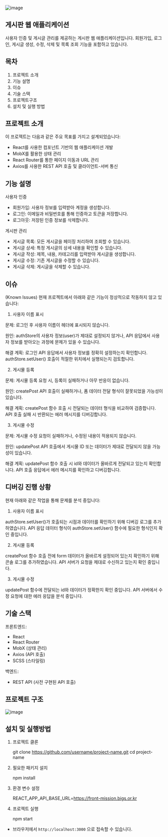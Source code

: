 ![image](https://github.com/user-attachments/assets/dc65e31e-35bc-4f7f-b620-9103e477f1c9)

## 게시판 웹 애플리케이션
사용자 인증 및 게시글 관리를 제공하는 게시판 웹 애플리케이션입니다. 회원가입, 로그인, 게시글 생성, 수정, 삭제 및 목록 조회 기능을 포함하고 있습니다.

## 목차
1. 프로젝트 소개
2. 기능 설명
3. 이슈
4. 기술 스택
5. 프로젝트구조
6. 설치 및 실행 방법


## 프로젝트 소개
이 프로젝트는 다음과 같은 주요 목표를 가지고 설계되었습니다:

- React를 사용한 컴포넌트 기반의 웹 애플리케이션 개발
- MobX를 활용한 상태 관리
- React Router를 통한 페이지 이동과 URL 관리
- Axios를 사용한 REST API 호출 및 클라이언트-서버 통신

## 기능 설명
사용자 인증
- 회원가입: 사용자 정보를 입력받아 계정을 생성합니다.
- 로그인: 이메일과 비밀번호를 통해 인증하고 토큰을 저장합니다.
- 로그아웃: 저장된 인증 정보를 삭제합니다.

게시판 관리
- 게시글 목록: 모든 게시글을 페이징 처리하여 조회할 수 있습니다.
- 게시글 상세: 특정 게시글의 상세 내용을 확인할 수 있습니다.
- 게시글 작성: 제목, 내용, 카테고리를 입력받아 게시글을 생성합니다.
- 게시글 수정: 기존 게시글을 수정할 수 있습니다.
- 게시글 삭제: 게시글을 삭제할 수 있습니다.

## 이슈
(Known Issues)
현재 프로젝트에서 아래와 같은 기능이 정상적으로 작동하지 않고 있습니다:

1. 사용자 이름 표시

문제: 
로그인 후 사용자 이름이 헤더에 표시되지 않습니다.

원인: 
authStore의 사용자 정보(user)가 제대로 설정되지 않거나, API 응답에서 사용자 정보를 받아오는 과정에 문제가 있을 수 있습니다.

해결 계획: 
로그인 API 응답에서 사용자 정보를 정확히 설정하는지 확인합니다.
authStore.setUser() 호출이 적절한 위치에서 실행되는지 검토합니다.

2. 게시물 등록

문제: 
게시물 등록 요청 시, 등록이 실패하거나 아무 반응이 없습니다.

원인: 
createPost API 호출이 실패하거나, 폼 데이터 전달 형식이 잘못되었을 가능성이 있습니다.

해결 계획: 
createPost 함수 호출 시 전달되는 데이터 형식을 비교하여 검증합니다.
API 호출 실패 시 반환되는 에러 메시지를 디버깅합니다.

3. 게시물 수정

문제: 
게시물 수정 요청이 실패하거나, 수정된 내용이 적용되지 않습니다.

원인: 
updatePost API 호출에서 게시물 ID 또는 데이터가 제대로 전달되지 않을 가능성이 있습니다.

해결 계획: 
updatePost 함수 호출 시 id와 데이터가 올바르게 전달되고 있는지 확인합니다.
API 호출 응답에서 에러 메시지를 확인하고 디버깅합니다.

## 디버깅 진행 상황
현재 아래와 같은 작업을 통해 문제를 분석 중입니다:

1. 사용자 이름 표시

authStore.setUser()가 호출되는 시점과 데이터를 확인하기 위해 디버깅 로그를 추가하였습니다.
API 응답 데이터 형식이 authStore.setUser() 함수에 필요한 형식인지 확인 중입니다.

2. 게시물 등록

createPost 함수 호출 전에 form 데이터가 올바르게 설정되어 있는지 확인하기 위해 콘솔 로그를 추가하였습니다.
API 서버가 요청을 제대로 수신하고 있는지 확인 중입니다.

3. 게시물 수정
   
updatePost 함수에 전달되는 id와 데이터가 정확한지 확인 중입니다.
API 서버에서 수정 요청에 대한 에러 응답을 분석 중입니다.

## 기술 스택
프론트엔드:
- React
- React Router
- MobX (상태 관리)
- Axios (API 호출)
- SCSS (스타일링)
  
백엔드:
- REST API (사전 구현된 API 호출)

## 프로젝트 구조
![image](https://github.com/user-attachments/assets/cf78a33c-e35e-4732-b1dd-6d6626134333)


## 설치 및 실행방법
1. 프로젝트 클론

   git clone https://github.com/username/project-name.git
   cd project-name

2. 필요한 패키지 설치

   npm install

3. 환경 변수 설정

   REACT_APP_API_BASE_URL=https://front-mission.bigs.or.kr

4. 프로젝트 실행

   npm start

- 브라우저에서 ``http://localhost:3000`` 으로 접속할 수 있습니다.

